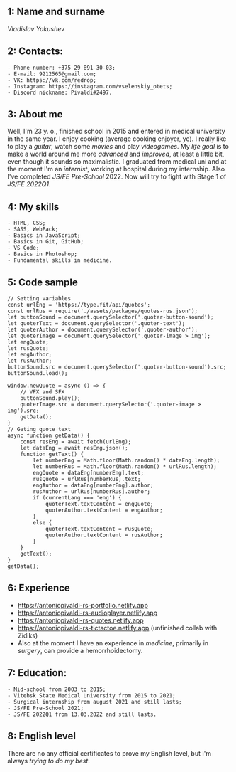 ## 1: Name and surname
*Vladislav Yakushev*
## 2: Contacts:
    - Phone number: +375 29 891-30-03;
    - E-mail: 9212565@gmail.com;
    - VK: https://vk.com/redrop;
    - Instagram: https://instagram.com/vselenskiy_otets;
    - Discord nickname: Pivaldi#2497.

## 3: About me
Well, I'm 23 y. o., finished school in 2015 and entered in medical university in the same year. I enjoy cooking (average cooking enjoyer, ye). I really like to play a *guitar*, watch some *movies* and play *videogames*. My *life goal* is to make a world around me more *advanced* and *improved*, at least a little bit, even though it sounds so maximalistic. I graduated from medical uni and at the moment I'm an *internist*, working at hospital during my internship. Also I've completed *JS/FE Pre-School* 2022. Now will try to fight with Stage 1 of *JS/FE 2022Q1*.

## 4: My skills
    - HTML, CSS;
    - SASS, WebPack;
    - Basics in JavaScript;
    - Basics in Git, GitHub;
    - VS Code;
    - Basics in Photoshop;
    - Fundamental skills in medicine.

## 5: Code sample
    // Setting variables
    const urlEng = 'https://type.fit/api/quotes';
    const urlRus = require('./assets/packages/quotes-rus.json');
    let buttonSound = document.querySelector('.quoter-button-sound');
    let quoterText = document.querySelector('.quoter-text');
    let quoterAuthor = document.querySelector('.quoter-author');
    let quoterImage = document.querySelector('.quoter-image > img');
    let engQuote;
    let rusQuote;
    let engAuthor;
    let rusAuthor;
    buttonSound.src = document.querySelector('.quoter-button-sound').src;
    buttonSound.load();

    window.newQuote = async () => {
        // VFX and SFX
        buttonSound.play();
        quoterImage.src = document.querySelector('.quoter-image > img').src;
        getData();
    }
    // Geting quote text
    async function getData() {
        const resEng = await fetch(urlEng);
        let dataEng = await resEng.json();
        function getText() {
            let numberEng = Math.floor(Math.random() * dataEng.length);
            let numberRus = Math.floor(Math.random() * urlRus.length);
            engQuote = dataEng[numberEng].text;
            rusQuote = urlRus[numberRus].text;
            engAuthor = dataEng[numberEng].author;
            rusAuthor = urlRus[numberRus].author;
            if (currentLang === 'eng') {
                quoterText.textContent = engQuote;
                quoterAuthor.textContent = engAuthor;
            }
            else {
                quoterText.textContent = rusQuote;
                quoterAuthor.textContent = rusAuthor;
            }
        }
        getText();
    }
    getData();
## 6: Experience
- https://antoniopivaldi-rs-portfolio.netlify.app
- https://antoniopivaldi-rs-audioplayer.netlify.app
- https://antoniopivaldi-rs-quotes.netlify.app
- https://antoniopivaldi-rs-tictactoe.netlify.app (unfinished collab with Zidiks)
- Also at the moment I have an experience in *medicine*, primarily in *surgery*, can provide a hemorrhoidectomy.
## 7: Education:
    - Mid-school from 2003 to 2015;
    - Vitebsk State Medical University from 2015 to 2021;
    - Surgical internship from august 2021 and still lasts;
    - JS/FE Pre-School 2021;
    - JS/FE 2022Q1 from 13.03.2022 and still lasts.

## 8: English level
There are no any official certificates to prove my English level, but I'm always *trying to do my best*.